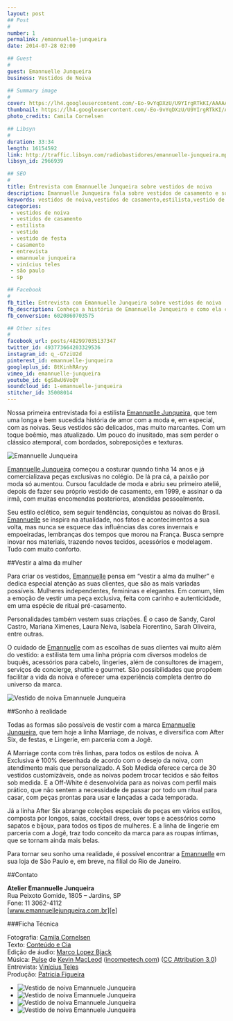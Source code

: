 ```yaml
---
layout: post
## Post
#
number: 1
permalink: /emannuelle-junqueira
date: 2014-07-28 02:00

## Guest
#
guest: Emannuelle Junqueira
business: Vestidos de Noiva

## Summary image
#
cover: https://lh4.googleusercontent.com/-Eo-9vYqDXzU/U9YIrgRTkKI/AAAAAAAAAHA/WDtzxYij4rM/s800/vestidos-de-noiva-emannuelle-junqueira-03Video.jpg
thumbnail: https://lh4.googleusercontent.com/-Eo-9vYqDXzU/U9YIrgRTkKI/AAAAAAAAAHA/WDtzxYij4rM/s800/vestidos-de-noiva-emannuelle-junqueira-03Video.jpg
photo_credits: Camila Cornelsen

## Libsyn
#
duration: 33:34
length: 16154592
link: http://traffic.libsyn.com/radiobastidores/emannuelle-junqueira.mp3
libsyn_id: 2966939

## SEO
#
title: Entrevista com Emannuelle Junqueira sobre vestidos de noiva
description: Emannuelle Junqueira fala sobre vestidos de casamento e sobre como criou a sua marca, com estilo único e inovador.
keywords: vestidos de noiva,vestidos de casamento,estilista,vestido de festa,vestido,casamento,entrevista,emannuelle junqueira,vinícius teles,são paulo,sp
categories:
 - vestidos de noiva
 - vestidos de casamento
 - estilista
 - vestido
 - vestido de festa
 - casamento
 - entrevista
 - emannuele junqueira
 - vinícius teles
 - são paulo
 - sp

## Facebook
#
fb_title: Entrevista com Emannuelle Junqueira sobre vestidos de noiva
fb_description: Conheça a história de Emannuelle Junqueira e como ela criou sua marca de vestidos de casamento com estilo único e inovador.
fb_conversion: 6020860703575

## Other sites
#
facebook_url: posts/482997035137347
twitter_id: 493773664203329536
instagram_id: q_-G7ziU2d
pinterest_id: emannuelle-junqueira
googleplus_id: 8tKinhRAryy
vimeo_id: emannuelle-junqueira
youtube_id: 6gS8wU6VoQY
soundcloud_id: 1-emannuelle-junqueira
stitcher_id: 35008014
---
```

Nossa primeira entrevistada foi a estilista [Emannuelle Junqueira][e], que tem uma longa e bem sucedida história de amor com a moda e, em especial, com as noivas. Seus vestidos são delicados, mas muito marcantes. Com um toque boêmio, mas atualizado. Um pouco do inusitado, mas sem perder o clássico atemporal, com bordados, sobreposições e texturas.

![Emannuelle Junqueira][foto1]

[Emannuelle Junqueira][e] começou a costurar quando tinha 14 anos e já comercializava peças exclusivas no colégio. De lá pra cá, a paixão por moda só aumentou. Cursou faculdade de moda e abriu seu primeiro ateliê, depois de fazer seu próprio vestido de casamento, em 1999, e assinar o da irmã, com muitas encomendas posteriores, atendidas pessoalmente.

Seu estilo eclético, sem seguir tendências, conquistou as noivas do Brasil. [Emannuelle][e] se inspira na atualidade, nos fatos e acontecimentos a sua volta, mas nunca se esquece das influências das cores invernais e empoeiradas, lembranças dos tempos que morou na França. Busca sempre inovar nos materiais, trazendo novos tecidos, acessórios e modelagem. Tudo com muito conforto.

##Vestir a alma da mulher

Para criar os vestidos, [Emannuelle][e] pensa em “vestir a alma da mulher” e dedica especial atenção as suas clientes, que são as mais variadas possíveis. Mulheres independentes, femininas e elegantes. Em comum, têm a emoção de vestir uma peça exclusiva, feita com carinho e autenticidade, em uma espécie de ritual pré-casamento. 

Personalidades também vestem suas criações. É o caso de Sandy, Carol Castro, Mariana Ximenes, Laura Neiva, Isabela Fiorentino, Sarah Oliveira, entre outras.

O cuidado de [Emannuelle][e] com as escolhas de suas clientes vai muito além do vestido: a estilista tem uma linha própria com diversos modelos de buquês, acessórios para cabelo, lingeries, além de consultores de imagem, serviços de concierge, shuttle e gourmet. São possibilidades que propõem facilitar a vida da noiva e oferecer uma experiência completa dentro do universo da marca.

![Vestido de noiva Emannuele Junqueira][foto8]

##Sonho à realidade

Todas as formas são possíveis de vestir com a marca [Emannuelle Junqueira][e], que tem hoje a linha Marriage, de noivas, e diversifica com After Six, de festas, e Lingerie, em parceria com a Jogê. 

A Marriage conta com três linhas, para todos os estilos de noiva. A Exclusiva é 100% desenhada de acordo com o desejo da noiva, com atendimento mais que personalizado. A Sob Medida oferece cerca de 30 vestidos customizáveis, onde as noivas podem trocar tecidos e são feitos sob medida. E a Off-White é desenvolvida para as noivas com perfil mais prático, que não sentem a necessidade de passar por todo um ritual para casar, com peças prontas para usar e lançadas a cada temporada. 

Já a linha After Six abrange coleções especiais de peças em vários estilos, composta por longos, saias, cocktail dress, over tops e acessórios como sapatos e bijoux, para todos os tipos de mulheres. E a linha de lingerie em parceria com a Jogê, traz todo conceito da marca para as roupas íntimas, que se tornam ainda mais belas.

Para tornar seu sonho uma realidade, é possível encontrar a [Emannuelle][e] em sua loja de São Paulo e, em breve, na filial do Rio de Janeiro.

##Contato

**Atelier Emannuelle Junqueira**  
Rua Peixoto Gomide, 1805 – Jardins, SP  
Fone: 11 3062-4112  
[www.emannuellejunqueira.com.br][e]  

###Ficha Técnica

Fotografia: [Camila Cornelsen][cc]  
Texto: [Conteúdo e Cia][cia]  
Edição de áudio: [Marco Lopez Bjack][m]  
Música: [Pulse][pm] de [Kevin MacLeod][pm] ([incompetech.com][pm]) ([CC Attribution 3.0][CCA])  
Entrevista: [Vinícius Teles][v]  
Produção: [Patricia Figueira][pf]


* ![Vestido de noiva Emannuele Junqueira][foto6]
* ![Vestido de noiva Emannuele Junqueira][foto2]
* ![Vestido de noiva Emannuele Junqueira][foto4]
* ![Vestido de noiva Emannuele Junqueira][foto5]

[foto1]:  https://lh4.googleusercontent.com/-cnJHPtACW70/U9YEdfBAVFI/AAAAAAAAAFs/TEhMzyoQZnY/s800/vestidos-de-noiva-emannuelle-junqueira-01.jpg "Emannuelle Junqueira. Foto: Camila Cornelsen."
[foto2]:  https://lh6.googleusercontent.com/-zm7IVUR1kTQ/U9YEdZKaQgI/AAAAAAAAAFo/21tUD2aoA_w/s800/vestidos-de-noiva-emannuelle-junqueira-02.jpg "Vestido de noiva de Emannuelle Junqueira. Foto: Camila Cornelsen."
[foto3]:  https://lh5.googleusercontent.com/-lOqK79f3UTY/U9YEflYYvdI/AAAAAAAAAGA/TZRV9fcLsYU/s800/vestidos-de-noiva-emannuelle-junqueira-03Video.jpg "Vestido de noiva de Emannuelle Junqueira. Foto: Camila Cornelsen."
[foto4]:  https://lh3.googleusercontent.com/-EwLnWefi-DA/U9YEfv6mLtI/AAAAAAAAAGI/PD3YCv4thlw/s800/vestidos-de-noiva-emannuelle-junqueira-04.jpg "Vestido de noiva de Emannuelle Junqueira. Foto: Camila Cornelsen."
[foto5]:  https://lh5.googleusercontent.com/-xm49bwfZQNM/U9YEg5CLVXI/AAAAAAAAAGM/n073Z_99BDg/s800/vestidos-de-noiva-emannuelle-junqueira-05.jpg "Vestido de noiva de Emannuelle Junqueira. Foto: Camila Cornelsen."
[foto6]:  https://lh4.googleusercontent.com/-GzM-_UZfgDE/U9YEiHFtHeI/AAAAAAAAAGU/t7eDFxro5A8/s800/vestidos-de-noiva-emannuelle-junqueira-06.jpg "Atelier Emannuelle Junqueira. Foto: Camila Cornelsen."
[foto7]:  https://lh5.googleusercontent.com/-GXHDlZZ3avw/U9YEidlZeqI/AAAAAAAAAGk/dIyS2Fsp5i8/s800/vestidos-de-noiva-emannuelle-junqueira-07.jpg "Vestido de noiva de Emannuelle Junqueira. Foto: Camila Cornelsen."
[foto8]:  https://lh4.googleusercontent.com/-OgEol_Hp9cY/U9YEi2dSGoI/AAAAAAAAAGg/Ig-jDk7q1Cg/s800/vestidos-de-noiva-emannuelle-junqueira-08.jpg "Vestido de noiva de Emannuelle Junqueira. Foto: Camila Cornelsen."

[rb]: /
[e]: http://www.emannuellejunqueira.com.br/
[cc]: http://camilacornelsen.prosite.com/103390/2579052/latest-work/-emannuelle-junqueira-noivas
[m]: https://www.facebook.com/MarcoLopezOficial
[v]: http://www.viniciusteles.com.br
[cia]: http://conteudoecia.com.br/html
[pf]: http://www.patriciafigueira.com.br
[CCA]: http://creativecommons.org/licenses/by/3.0/
[pm]: http://incompetech.com/music/royalty-free/index.html?isrc=USUAN1100102
